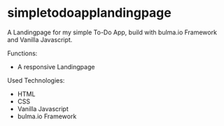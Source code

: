 # simpletodoapplandingpage

A Landingpage for my simple To-Do App, build with bulma.io Framework and Vanilla Javascript.

Functions:

- A responsive Landingpage

Used Technologies:

- HTML
- CSS
- Vanilla Javascript
- bulma.io Framework


